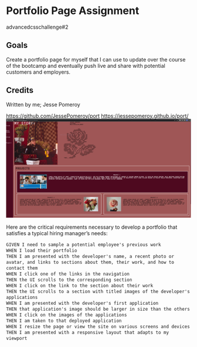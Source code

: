# Portfolio Page Assignment
advancedcsschallenge#2


## Goals
Create a portfolio page for myself that I can use to update over the course of the bootcamp and eventually push live and share with potential customers and employers.

## Credits
Written by me; Jesse Pomeroy

https://github.com/JessePomeroy/port
https://jessepomeroy.github.io/port/      
![Screenshots](https://github.com/jessepomeroy/port/blob/main/scrot.png)     

Here are the critical requirements necessary to develop a portfolio that satisfies a typical hiring manager’s needs:

```
GIVEN I need to sample a potential employee's previous work
WHEN I load their portfolio
THEN I am presented with the developer's name, a recent photo or avatar, and links to sections about them, their work, and how to contact them
WHEN I click one of the links in the navigation
THEN the UI scrolls to the corresponding section
WHEN I click on the link to the section about their work
THEN the UI scrolls to a section with titled images of the developer's applications
WHEN I am presented with the developer's first application
THEN that application's image should be larger in size than the others
WHEN I click on the images of the applications
THEN I am taken to that deployed application
WHEN I resize the page or view the site on various screens and devices
THEN I am presented with a responsive layout that adapts to my viewport